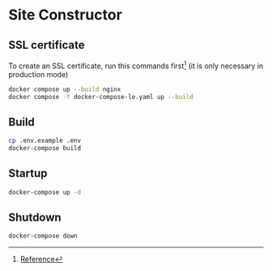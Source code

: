 # Site Constructor

## SSL certificate

To create an SSL certificate, run this commands first[^1] (it is only necessary in production mode)

```bash
docker compose up --build nginx
docker compose -f docker-compose-le.yaml up --build
```

## Build

```bash
cp .env.example .env
docker-compose build
```

## Startup

```bash
docker-compose up -d
```

## Shutdown

```bash
docker-compose down
```

[^1]: [Reference](https://leangaurav.medium.com/simplest-https-setup-nginx-reverse-proxy-letsencrypt-ssl-certificate-aws-cloud-docker-4b74569b3c61)
